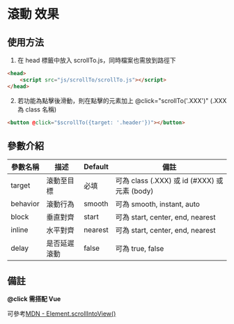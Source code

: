 # 滾動 效果

## 使用方法

1. 在 head 標籤中放入 scrollTo.js，同時檔案也需放到路徑下

```html
<head>
    <script src="js/scrollTo/scrollTo.js"></script>
</head>
```

2. 若功能為點擊後滑動，則在點擊的元素加上 @click="scrollTo('.XXX')" (.XXX 為 class 名稱)

```html
<button @click="$scrollTo({target: '.header'})"></button>
```

## 參數介紹

| 參數名稱 | 描述         | Default | 備註                                          |
| -------- | ------------ | ------- | --------------------------------------------- |
| target   | 滾動至目標   | 必填    | 可為 class (.XXX) 或 id (#XXX) 或 元素 (body) |
| behavior | 滾動行為     | smooth  | 可為 smooth, instant, auto                    |
| block    | 垂直對齊     | start   | 可為 start, center, end, nearest              |
| inline   | 水平對齊     | nearest | 可為 start, center, end, nearest              |
| delay    | 是否延遲滾動 | false   | 可為 true, false                              |

## 備註

**@click 需搭配 Vue**

可參考[MDN - Element.scrollIntoView()](https://developer.mozilla.org/zh-CN/docs/Web/API/Element/scrollIntoView#inline)
